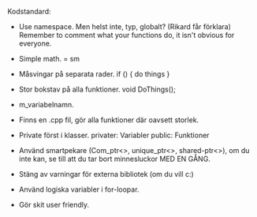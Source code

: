 Kodstandard:

- Use namespace.
Men helst inte, typ, globalt? (Rikard får förklara)
Remember to comment what your functions do, it isn't obvious for everyone.

- Simple math. = sm

- Måsvingar på separata rader.
	if ()
	{
		do things
	}

- Stor bokstav på alla funktioner.
	void DoThings();

- m_variabelnamn.

- Finns en .cpp fil, gör alla funktioner där oavsett storlek.

- Private först i klasser.
	privater:
		Variabler
	public:
		Funktioner

- Använd smartpekare (Com_ptr<>, unique_ptr<>, shared-ptr<>), om du inte kan, se till att du tar bort minnesluckor MED EN GÅNG.

- Stäng av varningar för externa bibliotek (om du vill c:)

- Använd logiska variabler i for-loopar.

- Gör skit user friendly.